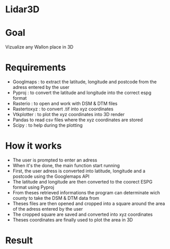 # Lidar3D

# Goal

Vizualize any Wallon place in 3D

# Requirements

* Googlmaps : to extract the latitude, longitude and postcode from the adress entered by the user
* Pyproj : to convert the latitude and longitude into the correct espg format
* Rasterio : to open and work with DSM & DTM files
* Rastertoxyz : to convert .tif into xyz coordinates
* Vtkplotter : to plot the xyz coordinates into 3D render
* Pandas  to read csv files where the xyz coordinates are stored
* Scipy : to help during the plotting

# How it works

* The user is prompted to enter an adress
* When it's the done, the main function start running
* First, the user adress is converted into latitude, longitude and a postcode using the Googlemaps API
* The latitude and longitude are then converted to the coorect ESPG format using Pyproj
* From theses retrieved informations the program can determinate wich county to take the DSM & DTM data from
* Theses files are then opened and cropped into a square around the area of the adress entered by the user
* The cropped square are saved and converted into xyz coordinates
* Theses coordinates are finally used to plot the area in 3D

# Result


